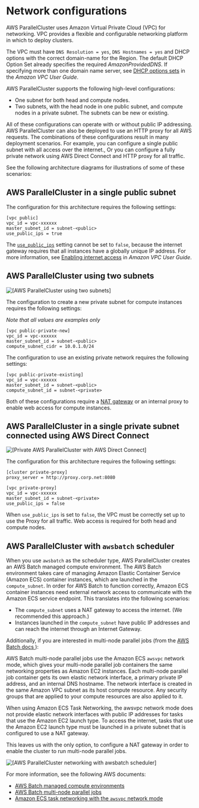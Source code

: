 # Network configurations<a name="networking"></a>

AWS ParallelCluster uses Amazon Virtual Private Cloud \(VPC\) for networking\. VPC provides a flexible and configurable networking platform in which to deploy clusters\.

The VPC must have `DNS Resolution = yes`, `DNS Hostnames = yes` and DHCP options with the correct domain\-name for the Region\. The default DHCP Option Set already specifies the required *AmazonProvidedDNS*\. If specifying more than one domain name server, see [DHCP options sets](https://docs.aws.amazon.com/vpc/latest/userguide/VPC_DHCP_Options.html) in the *Amazon VPC User Guide*\.

AWS ParallelCluster supports the following high\-level configurations:
+ One subnet for both head and compute nodes\.
+ Two subnets, with the head node in one public subnet, and compute nodes in a private subnet\. The subnets can be new or existing\.

All of these configurations can operate with or without public IP addressing\. AWS ParallelCluster can also be deployed to use an HTTP proxy for all AWS requests\. The combinations of these configurations result in many deployment scenarios\. For example, you can configure a single public subnet with all access over the internet\., Or you can configure a fully private network using AWS Direct Connect and HTTP proxy for all traffic\.

See the following architecture diagrams for illustrations of some of these scenarios:

## AWS ParallelCluster in a single public subnet<a name="aws-parallelcluster-in-a-single-public-subnet"></a>

The configuration for this architecture requires the following settings:

```
[vpc public]
vpc_id = vpc-xxxxxx
master_subnet_id = subnet-<public>
use_public_ips = true
```

The [`use_public_ips`](vpc-section.md#use-public-ips) setting cannot be set to `false`, because the internet gateway requires that all instances have a globally unique IP address\. For more information, see [Enabling internet access](https://docs.aws.amazon.com/vpc/latest/userguide/VPC_Internet_Gateway.html#vpc-igw-internet-access) in *Amazon VPC User Guide*\.

## AWS ParallelCluster using two subnets<a name="aws-parallelcluster-using-two-subnets"></a>

![\[AWS ParallelCluster using two subnets\]](http://docs.aws.amazon.com/parallelcluster/latest/ug/images/networking_two_subnets.jpg)

The configuration to create a new private subnet for compute instances requires the following settings:

 *Note that all values are examples only* 

```
[vpc public-private-new]
vpc_id = vpc-xxxxxx
master_subnet_id = subnet-<public>
compute_subnet_cidr = 10.0.1.0/24
```

The configuration to use an existing private network requires the following settings:

```
[vpc public-private-existing]
vpc_id = vpc-xxxxxx
master_subnet_id = subnet-<public>
compute_subnet_id = subnet-<private>
```

Both of these configurations require a [NAT gateway](https://docs.aws.amazon.com/vpc/latest/userguide/vpc-nat-gateway.html) or an internal proxy to enable web access for compute instances\.

## AWS ParallelCluster in a single private subnet connected using AWS Direct Connect<a name="aws-parallelcluster-in-a-single-private-subnet-connected-using-direct-connect"></a>

![\[Private AWS ParallelCluster with AWS Direct Connect\]](http://docs.aws.amazon.com/parallelcluster/latest/ug/images/networking_private_dx.jpg)

The configuration for this architecture requires the following settings:

```
[cluster private-proxy]
proxy_server = http://proxy.corp.net:8080

[vpc private-proxy]
vpc_id = vpc-xxxxxx
master_subnet_id = subnet-<private>
use_public_ips = false
```

When `use_public_ips` is set to `false`, the VPC must be correctly set up to use the Proxy for all traffic\. Web access is required for both head and compute nodes\.

## AWS ParallelCluster with `awsbatch` scheduler<a name="awsbatch-networking"></a>

When you use `awsbatch` as the scheduler type, AWS ParallelCluster creates an AWS Batch managed compute environment\. The AWS Batch environment takes care of managing Amazon Elastic Container Service \(Amazon ECS\) container instances, which are launched in the `compute_subnet`\. In order for AWS Batch to function correctly, Amazon ECS container instances need external network access to communicate with the Amazon ECS service endpoint\. This translates into the following scenarios:
+ The `compute_subnet` uses a NAT gateway to access the internet\. \(We recommended this approach\.\)
+ Instances launched in the `compute_subnet` have public IP addresses and can reach the internet through an Internet Gateway\.

Additionally, if you are interested in multi\-node parallel jobs \(from the [AWS Batch docs ](https://docs.aws.amazon.com/batch/latest/userguide/multi-node-parallel-jobs.html#mnp-ce)\):

AWS Batch multi\-node parallel jobs use the Amazon ECS `awsvpc` network mode, which gives your multi\-node parallel job containers the same networking properties as Amazon EC2 instances\. Each multi\-node parallel job container gets its own elastic network interface, a primary private IP address, and an internal DNS hostname\. The network interface is created in the same Amazon VPC subnet as its host compute resource\. Any security groups that are applied to your compute resources are also applied to it\.

When using Amazon ECS Task Networking, the awsvpc network mode does not provide elastic network interfaces with public IP addresses for tasks that use the Amazon EC2 launch type\. To access the internet, tasks that use the Amazon EC2 launch type must be launched in a private subnet that is configured to use a NAT gateway\.

This leaves us with the only option, to configure a NAT gateway in order to enable the cluster to run multi\-node parallel jobs\.

![\[AWS ParallelCluster networking with awsbatch scheduler\]](http://docs.aws.amazon.com/parallelcluster/latest/ug/images/networking_batch.jpg)

For more information, see the following AWS documents:
+  [AWS Batch managed compute environments](https://docs.aws.amazon.com/batch/latest/userguide/compute_environments.html#managed_compute_environments) 
+  [AWS Batch multi\-node parallel jobs](https://docs.aws.amazon.com/batch/latest/userguide/multi-node-parallel-jobs.html) 
+  [Amazon ECS task networking with the `awsvpc` network mode](https://docs.aws.amazon.com/AmazonECS/latest/developerguide/task-networking.html) 